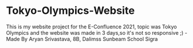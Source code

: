 # Tokyo-Olympics-Website
This is my website project for the E-Confluence 2021, topic was Tokyo Olympics and the website was made in 3 days,so it's not so responsive ;)
-Made By Aryan Srivastava, 8B, Dalimss Sunbeam School Sigra

